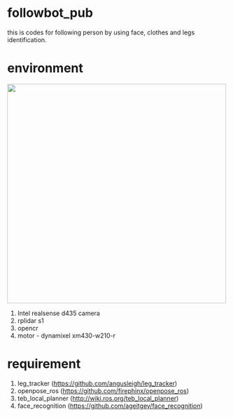 # followbot_pub
this is codes for following person by using face, clothes and legs identification.

# environment
<img src="https://user-images.githubusercontent.com/31533921/119104760-98002700-ba57-11eb-9634-442e16dad0a9.png" width="500">

1. Intel realsense d435 camera
2. rplidar s1
3. opencr
4. motor - dynamixel xm430-w210-r

# requirement
1. leg_tracker (https://github.com/angusleigh/leg_tracker)
2. openpose_ros (https://github.com/firephinx/openpose_ros)
3. teb_local_planner (http://wiki.ros.org/teb_local_planner)
4. face_recognition (https://github.com/ageitgey/face_recognition)

